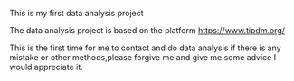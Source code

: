 This is my first data analysis project

The data analysis project is based on the platform 
https://www.tipdm.org/ 

This is the first time for me to contact and do data analysis
if there is any mistake or other methods,please forgive me and give me some advice
I would appreciate it.
